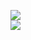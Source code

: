 [![](https://img.shields.io/badge/Made%20With-Github%20Spray-lightgrey.svg?style=for-the-badge&logo=github)](https://github.com/Annihil/github-spray#10484)  
[![](https://i.imgur.com/2DrTn0Z.gif)](https://github.com/Annihil/github-spray)